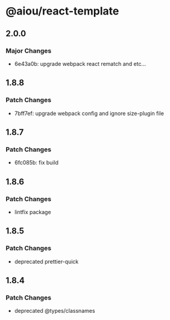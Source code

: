 # @aiou/react-template

## 2.0.0

### Major Changes

- 6e43a0b: upgrade webpack react rematch and etc...

## 1.8.8

### Patch Changes

- 7bff7ef: upgrade webpack config and ignore size-plugin file

## 1.8.7

### Patch Changes

- 6fc085b: fix build

## 1.8.6

### Patch Changes

- lintfix package

## 1.8.5

### Patch Changes

- deprecated prettier-quick

## 1.8.4

### Patch Changes

- deprecated @types/classnames
